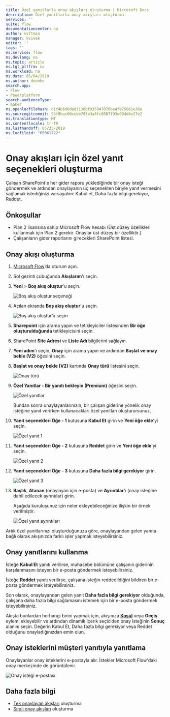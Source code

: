 ```yaml
---
title: Özel yanıtlarla onay akışları oluşturma | Microsoft Docs
description: Özel yanıtlarla onay akışları oluşturma
services: ''
suite: flow
documentationcenter: na
author: msftman
manager: kvivek
editor: ''
tags: ''
ms.service: flow
ms.devlang: na
ms.topic: article
ms.tgt_pltfrm: na
ms.workload: na
ms.date: 05/04/2019
ms.author: deonhe
search.app:
- Flow
- Powerplatform
search.audienceType:
- maker
ms.openlocfilehash: d1f4b6d6dad3138bf935947076be4fe75661e36e
ms.sourcegitcommit: 93f8bac60cebb783b3a8fc8887193e094d4e27e2
ms.translationtype: MT
ms.contentlocale: tr-TR
ms.lasthandoff: 05/25/2019
ms.locfileid: "65061722"
---
```

# <a name="create-custom-response-options-for-approval-flows"></a>Onay akışları için özel yanıt seçenekleri oluşturma

Çalışan SharePoint'e her gider raporu yüklediğinde bir onay isteği göndermek ve ardından onaylayanın üç seçenekten biriyle yanıt vermesini sağlamak istediğinizi varsayalım: Kabul et, Daha fazla bilgi gerekiyor, Reddet.


## <a name="prerequisites"></a>Önkoşullar

- Plan 2 lisansına sahip Microsoft Flow hesabı (Üst düzey özellikleri kullanmak için Plan 2 gerekir. Onaylar üst düzey bir özelliktir.)
- Çalışanların gider raporlarını girecekleri SharePoint listesi.

## <a name="create-approval-flow"></a>Onay akışı oluşturma
1. [Microsoft Flow](https://flow.microsoft.com)’da oturum açın.
1. Sol gezinti çubuğunda **Akışlarım**'ı seçin.
1. **Yeni** > **Boş akış oluştur**'u seçin.

    ![Boş akış oluştur seçeneği](media/create-approval-response-options/create-approval-response-options.png)

1. Açılan ekranda **Boş akış oluştur**'u seçin. 

    ![Boş akış oluştur’u seçin](media/create-approval-response-options/create-from-blank.png)

1. **Sharepoint** için arama yapın ve tetikleyiciler listesinden **Bir öğe oluşturulduğunda** tetikleyicisini seçin. 

1. SharePoint **Site Adresi** ve **Liste Adı** bilgilerini sağlayın. 

1. **Yeni adım**'ı seçin, **Onay** için arama yapın ve ardından **Başlat ve onay bekle (V2)** öğesini seçin.

1. **Başlat ve onay bekle (V2)** kartında **Onay türü** listesini seçin.

    ![Onay türü](media/create-approval-response-options/select-approval-type.png)

1. **Özel Yanıtlar - Bir yanıtı bekleyin (Premium)** öğesini seçin.

    ![Özel yanıtlar](media/create-approval-response-options/select-custom-responses.png)

    Bundan sonra onaylayanlarınızın, bir çalışan giderine yönelik onay isteğine yanıt verirken kullanacakları özel yanıtları oluşturursunuz.


1. **Yanıt seçenekleri Öğe - 1** kutusuna **Kabul Et** girin ve **Yeni öğe ekle**'yi seçin. 

    ![Özel yanıt 1](media/create-approval-response-options/enter-response-1.png)

1. **Yanıt seçenekleri Öğe - 2** kutusuna **Reddet** girin ve **Yeni öğe ekle**'yi seçin.

    ![Özel yanıt 2](media/create-approval-response-options/enter-response-2.png)

1. **Yanıt seçenekleri Öğe - 3** kutusuna **Daha fazla bilgi gerekiyor** girin.

    ![Özel yanıt 3](media/create-approval-response-options/enter-response-3.png)   
    

1. **Başlık**, **Atanan** (onaylayan için e-posta) ve **Ayrıntılar**'ı (onay isteğine dahil edilecek ayrıntılar) girin.

    Aşağıda kuruluşunuz için neler ekleyebileceğinize ilişkin bir örnek verilmiştir.

    ![Özel yanıt ayrıntıları](media/create-approval-response-options/enter-title-assigned-to-details.png)


Artık özel yanıtlarınızı oluşturduğunuza göre, onaylayandan gelen yanıta bağlı olarak akışınızda farklı işler yapmak isteyebilirsiniz.


## <a name="use-approval-responses"></a>Onay yanıtlarını kullanma 

İsteğe **Kabul Et** yanıtı verilirse, muhasebe bölümüne çalışanın giderinin karşılanmasını isteyen bir e-posta göndermek isteyebilirsiniz. 

İsteğe **Reddet** yanıtı verilirse, çalışana isteğin reddedildiğini bildiren bir e-posta göndermek isteyebilirsiniz.

Son olarak, onaylayandan gelen yanıt **Daha fazla bilgi gerekiyor** olduğunda, çalışana daha fazla bilgi sağlamasını istemek için bir e-posta göndermek isteyebilirsiniz.

Akışta bunlardan herhangi birini yapmak için, akışınıza [**Koşul**](add-condition.md) veya **Geçiş** eylemi ekleyebilir ve ardından dinamik içerik seçiciden onay isteğinin **Sonuç** alanını seçin. Değerin Kabul Et, Daha fazla bilgi gerekiyor veya Reddet olduğunu onayladığınızdan emin olun.

## <a name="respond-to-approval-requests-with-a-custom-response"></a>Onay isteklerini müşteri yanıtıyla yanıtlama

Onaylayanlar onay isteklerini e-postayla alır. İstekler Microsoft Flow'daki onay merkezinde de görüntülenir. 

![Onay isteği e-postası](media/create-approval-response-options/approval-request-email.png)

## <a name="learn-more"></a>Daha fazla bilgi
- [Tek onaylayan akışları](modern-approvals.md) oluşturma
- [Sıralı onay akışları](sequential-modern-approvals.md) oluşturma
